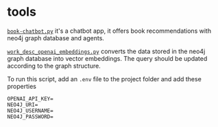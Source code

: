 # tools

[`book-chatbot.py`](https://github.com/merveyvz/tools/blob/main/book-chatbot.py) it's a chatbot app, it offers book recommendations with neo4j graph database and agents.

[`work_desc_openai_embeddings.py`](https://github.com/merveyvz/tools/blob/main/work_desc_openai_embeddings.py) converts the data stored in the neo4j graph database into vector embeddings. The query should be updated according to the graph structure.

To run this script, add an `.env` file to the project folder and add these properties
```
OPENAI_API_KEY=
NEO4J_URI=
NEO4J_USERNAME=
NEO4J_PASSWORD=
```


